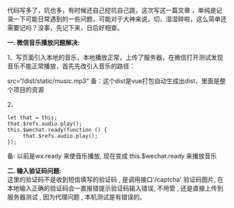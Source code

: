 代码写多了，坑也多，有时候还自己挖坑自己跳，这次写这一篇文章 ，单纯是记录一下可能日常遇到的一些问题，可能对于大神来说，切，湿湿碎啦，这么简单还需要记吗？没事，先记下来，日后好相查。

**一. 微信音乐播放问题解决:**

1、写页面引入本地的音乐，本地播放正常，上传了服务器，在微信打开测试发现音乐不能正常播放，首先先改引入音乐的路径：

src=“/dist/static/music.mp3”   备：这个dist是vue打包自动生成出dist，里面是整个项目的资源

2、

```
let that = this;
that.$refs.audio.play();
this.$wechat.ready(function () {
     that.$refs.audio.play();
});
```

备: 以前是wx.ready    来使音乐播放, 现在变成  this.$wechat.ready  来播放音乐

**二. 输入验证码问题:**  
       这里的验证码不是收到短信填写的验证码 ,  是调用接口'/captcha' 验证码图片, 在本地输入正确的验证码会一直报错提示验证码输入错误,  不用管  ,   还是直接上传到服务器测试  ,  因为代理问题  ,  本机测试是有错误的。

